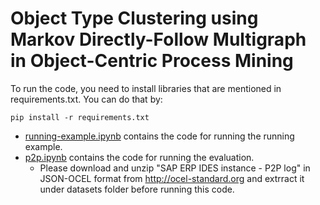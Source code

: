 # Object Type Clustering using Markov Directly-Follow Multigraph in Object-Centric Process Mining

To run the code, you need to install libraries that are mentioned in requirements.txt. You can do that by:

```
pip install -r requirements.txt
``` 

- [running-example.ipynb](./running-example.ipynb) contains the code for running the running example. 
- [p2p.ipynb](./p2p.ipynb) contains the code for running the evaluation.
	- Please download and unzip "SAP ERP IDES instance - P2P log" in JSON-OCEL format from http://ocel-standard.org and extrract it under datasets folder before running this code. 
	
